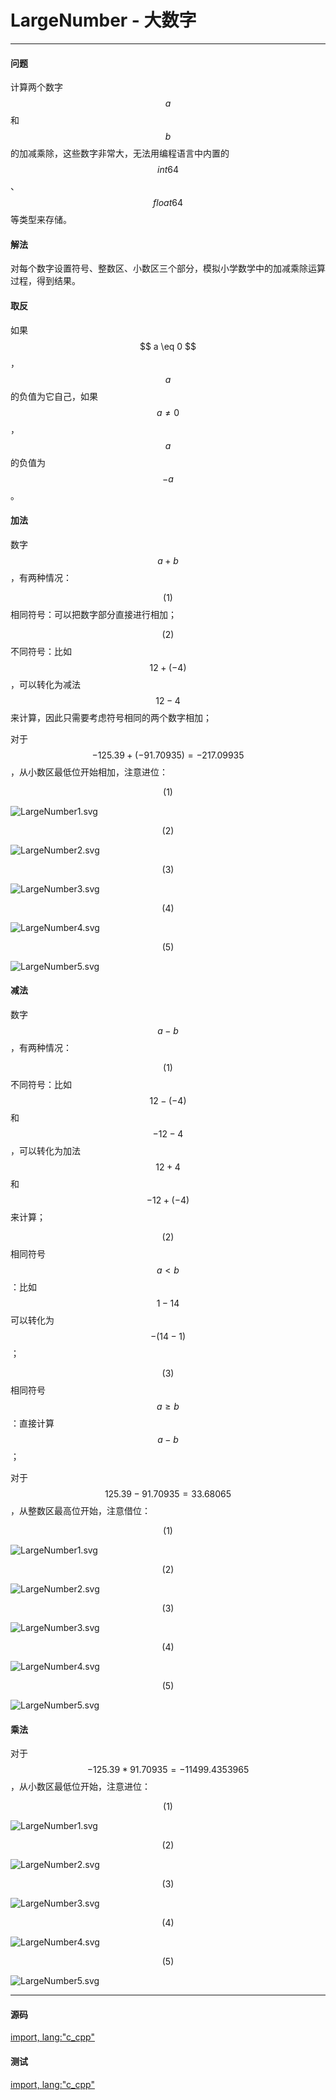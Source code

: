 # LargeNumber - 大数字

--------

#### 问题

计算两个数字$$ a $$和$$ b $$的加减乘除，这些数字非常大，无法用编程语言中内置的$$ int64 $$、$$ float64 $$等类型来存储。

#### 解法

对每个数字设置符号、整数区、小数区三个部分，模拟小学数学中的加减乘除运算过程，得到结果。

#### 取反

如果$$ a \eq 0 $$，$$ a $$的负值为它自己，如果$$ a \ne 0 $$，$$ a $$的负值为$$ -a $$。

#### 加法

数字$$ a + b $$，有两种情况：

$$ (1) $$相同符号：可以把数字部分直接进行相加；

$$ (2) $$不同符号：比如$$ 12 + (-4) $$，可以转化为减法$$ 12 - 4 $$来计算，因此只需要考虑符号相同的两个数字相加；

对于$$ -125.39 + (-91.70935) = -217.09935 $$，从小数区最低位开始相加，注意进位：

$$ (1) $$

![LargeNumber1.svg](../res/LargeNumber1.svg)

$$ (2) $$

![LargeNumber2.svg](../res/LargeNumber2.svg)

$$ (3) $$

![LargeNumber3.svg](../res/LargeNumber3.svg)

$$ (4) $$

![LargeNumber4.svg](../res/LargeNumber4.svg)

$$ (5) $$

![LargeNumber5.svg](../res/LargeNumber5.svg)

#### 减法

数字$$ a - b $$，有两种情况：

$$ (1) $$不同符号：比如$$ 12 - (-4) $$和$$ -12 - 4$$，可以转化为加法$$ 12 + 4 $$和$$ -12 + (-4) $$来计算；

$$ (2) $$相同符号$$ a \lt b $$：比如$$ 1 - 14 $$可以转化为$$ -(14 - 1) $$；

$$ (3) $$相同符号$$ a \ge b $$：直接计算$$ a - b $$；

对于$$ 125.39 - 91.70935 = 33.68065 $$，从整数区最高位开始，注意借位：

$$ (1) $$

![LargeNumber1.svg](../res/LargeNumber1.svg)

$$ (2) $$

![LargeNumber2.svg](../res/LargeNumber2.svg)

$$ (3) $$

![LargeNumber3.svg](../res/LargeNumber3.svg)

$$ (4) $$

![LargeNumber4.svg](../res/LargeNumber4.svg)

$$ (5) $$

![LargeNumber5.svg](../res/LargeNumber5.svg)

#### 乘法

对于$$ -125.39 * 91.70935 = -11499.4353965 $$，从小数区最低位开始，注意进位：

$$ (1) $$

![LargeNumber1.svg](../res/LargeNumber1.svg)

$$ (2) $$

![LargeNumber2.svg](../res/LargeNumber2.svg)

$$ (3) $$

![LargeNumber3.svg](../res/LargeNumber3.svg)

$$ (4) $$

![LargeNumber4.svg](../res/LargeNumber4.svg)

$$ (5) $$

![LargeNumber5.svg](../res/LargeNumber5.svg)

--------

#### 源码

[import, lang:"c_cpp"](../../../../src/Calculation/LargeNumber.hpp)

#### 测试

[import, lang:"c_cpp"](../../../../src/Calculation/LargeNumber.cpp)
